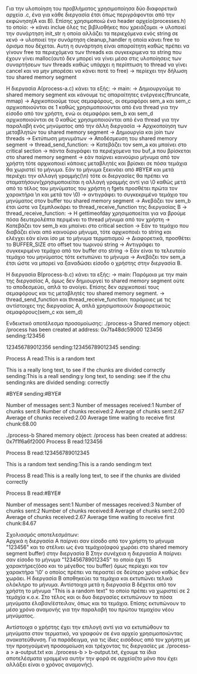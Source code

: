 Για την υλοποίηση του προβλήματος χρησιμοποίησα δύο διαφορετικά αρχεία .c, ένα για κάθε διεργασία έτσι όπως περιγράφονται από την εκφώνηση(Α και Β).
Επίσης χρησιμοποιώ ένα header αρχείο(processes.h) το οποίο:
    -> κάνει inclue όλες τις βιβλιοθήκες που χρειάζομαι
    -> υλοποιεί την συνάρτηση init_str η οποία αλλάζει τα περιεχόμενα ενός string σε κενό
    -> υλοποιεί την συνάρτηση cleanup_handler η οποία κάνει free το όρισμα που δέχεται. Αυτη η συνάρτηση είναι απαραίτητη καθώς πρέπει να γίνουν free τα περιεχόμενα των threads και συγκεκριμενα τα string που έχουν γίνει malloc(αυτό δεν μπορεί να γίνει μέσα στις υλοποίησεις των συναρτήσεων των threads καθώς υπάρχει η περίπτωση το thread να γίνει cancel και να μην μπορέσει να κάνει ποτέ το free)
    -> περίεχει την δήλωση του shared memory segment 

H διεργασία Α(process-a.c) κάνει τα εξής:
    -> main: 
        -> Δημιουργούμε το shared memory segment και κάνουμε τις απαραίτητες ενέργειες(ftruncate, mmap)
        -> Αρχικοποιούμε τους σεμαφόρους, οι σεμαφόροι sem_a και sem_c αρχικοποιούνται σε 1 καθώς χρησιμοποιούνται από ένα thread για την είσοδο από τον χρήστη, ενώ οι σεμαφόροι sem_b και sem_d αρχικοποιούνται σε 0 καθώς χρησιμοποιούνται από ένα thread για την παραλαβή ενός μηνύματος από την άλλη διεργασία 
        -> Αρχικοποίηση των μεταβλητών του shared memory segment
        -> Δημιουργία και join των threads 
        -> Εκτύπωση μηνυμάτων 
        -> Αποδέσμευση του shared memory segment 
    -> thread_send_function:
        -> Κατεβάζει τον sem_a και μπαίνει στο critical section
        -> πάντα διαγράφει τα περιέχομενα του buf_a που βρίσκεται στο shared memory segment 
        -> εάν παίρνει καινούριο μήνυμα από τον χρήστη τότε αρχικοποιεί κάποιες μεταβλητές και βρίσκει σε πόσα τεμάχια θα χωριστεί το μήνυμα. Εάν το μήνυμα ξεκινάει από #BYE# και μετά περιέχει την αλλαγή γραμμής(\n) τότε οι διεργασίες θα πρέπει να σταματήσουν(χρησιμοποιείται η αλλαγή γραμμής αντί για \0 καθώς μετά από το τέλος του μηνύματος του χρήστη η fgets προσθέτει πρώτα τον χαρακτήρα \n και μετά τον \0)
        -> αντιγράφει το συγκεκριμένο τεμάχιο του μηνύματος στον buffer του shared memory segment
        -> Ανεβάζει τον sem_b έτσι ώστε να ξεμπλοκάρει το thread_receive_function της διεργασίας Β
    -> thread_receive_function:
        -> Η gettimeofday χρησιμοποείται για να βρούμε πόσα δευτερολέπτα περιμένει το thread μήνυμα από τον χρήστη
        -> Κατεβάζει τον sem_b και μπαίνει στο critical section
        -> Εάν το τεμάχιο που διαβάζει είναι από καινούριο μήνυμα, τότε αρχικοποιέι το string και ελέγχει εάν είναι ίσο με το μήνυμα τερματισμού
        -> Διαφορετικά, προσθέτει το BUFFER_SIZE στο offset του τωρινού string
        -> Αντιγράφει το συγκεκριμένο τεμάχιο από τον buffer στο string 
        -> Εάν είναι το τελευταίο τεμάχιο του μηνύματος τότε εκτυπώνει το μήνυμα
        -> Ανεβάζει τον sem_a έτσι ώστε να μπορεί να ξαναδώσει είσοδο ο χρήστης στην διεργασία Β.

Η διεργασία Β(process-b.c) κάνει τα εξής:
    -> main: Παρόμοια με την main της διεργασίας Α, όμως δεν δημιουργεί το shared memory segment ούτε το αποδεσμεύει, απλά το ανοίγει.
    Επίσης δεν αρχικοποιεί τους σεμαφόρους και τις μεταβλητές του shared memory segment. 
    -> thread_send_function και thread_receive_function: παρόμοιες με τις αντίστοιχες της διεργασίας Α, απλά χρησιμοποιούν διαφορετικούς σεμαφόρους(sem_c και sem_d)


Ενδεικτικό αποτέλεσμα προσομοίωσης:
./process-a
Shared memory object: /process has been created at address: 0x7fa48dc59000
123456
sending:123456

123456789012356
sending:123456789012345
sending:

Process A read:This is a random text

This is a really long text, to see if the chunks are divided correctly
sending:This is a reall
sending:y long text, to
sending: see if the chu
sending:nks are divided
sending: correctly

#BYE#
sending:#BYE#

Number of messages sent:3
Number of messages received:1
Number of chunks sent:8
Number of chunks received:2
Average of chunks sent:2.67
Average of chunks received:2.00
Average time waiting to receive first chunk:68.00


./process-b
Shared memory object: /process has been created at address: 0x7f1f6a6f2000
Process B read:123456

Process B read:123456789012345

This is a random text
sending:This is a rando
sending:m text

Process B read:This is a really long text, to see if the chunks are divided correctly

Process B read:#BYE#

Number of messages sent:1
Number of messages received:3
Number of chunks sent:2
Number of chunks received:8
Average of chunks sent:2.00
Average of chunks received:2.67
Average time waiting to receive first chunk:84.67

Σχολιασμός αποτελεσμάτων:   
Αρχικά η διεργασία Α παίρνει σαν είσοδο από τον χρήστη το μήνυμα "123456" και το στέλνει ως ένα τεμάχιο(αφού χωράει στο shared memory segment buffer) στην διεργασία Β
Στην συνέχεια η διεργασία Α παίρνει σαν είσοδο το μήνυμα "123456789012345" το οποίο έχει 15 χαρακτήρες(όσο και το μέγεθος του buffer) όμως περίεχει και τον χαρακτήρα '\0' ο οποίος πρέπει να περαστεί σε δεύτερο χρόνο καθώς δεν χωράει. Η διεργασία Β αποθηκεύει τα τεμάχια και εκτυπώνει τελικά ολόκληρο το μήνυμα.
Αντίστοιχα μετά η διεργασία Β δέχεται από τον χρήστη το μήνυμα "This is a random text" το οποίο πρέπει να χωριστεί σε 2 τεμάχία κ.ο.κ.
Στο τέλος και οι δυο διεργασίες εκτυπώνουν τα πόσα μηνύματα έλαβαν/έστειλαν, όπως και τα τεμάχια. Επίσης εκτυπώνουν το μέσο χρόνο αναμονής για την παραλαβή του πρώτου τεμαχίου νέου μηνύματος.


Αντίστοιχα ο χρήστης έχει την επιλογή αντί για να εκτυπώθουν τα μηνύματα στον τερματικό, να γραφούν σε ένα αρχείο χρησιμοποιώντας ανακατεύθυνση.
Για παράδειγμα, για τις ίδιες εισόδους από τον χρήστη με την προηγούμενη προσομοίωση και τρέχοντας τις διεργασίες με ./process-a > a-output.txt και ./process-b > b-output.txt, έχουμε τα ίδια αποτελέσματα γραμμένα αυτήν την φορά σε αρχεία(το μόνο που έχει αλλάξει είναι ο χρόνος αναμονής).